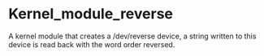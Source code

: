 # Kernel_module_reverse

A kernel module that creates a /dev/reverse device, a string written to this device is read back with the word order reversed.
